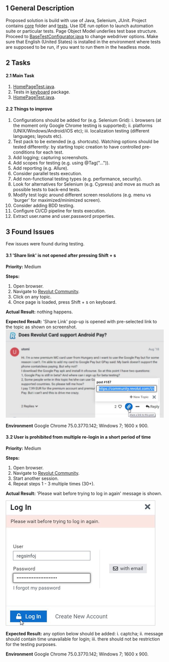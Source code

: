 ## 1 General Description
Proposed solution is build with use of Java, Selenium, JUnit. Project contains [core](/src/main/java/com/revolut/task/core)
folder and [tests](/src/main/java/com/revolut/task/tests). Use IDE run option to launch automation suite or particular tests.
Page Object Model underlies test base structure.
Proceed to [BaseTestConfigurator.java](/src/main/java/com/revolut/task/tests/BaseTestConfigurator.java) to change webdriver options.
Make sure that English (United States) is installed in the environment where tests are supposed to be run, 
if you want to run them in the headless mode.

## 2 Tasks
#### 2.1 Main Task
1. [HomePageTest.java](src/main/java/com/revolut/task/tests/HomePageTest.java).
2. Tests in [keyboard](src/main/java/com/revolut/task/tests/keyboard) package.
3. [HomePageTest.java](src/main/java/com/revolut/task/tests/HomePageTest.java).

#### 2.2 Things to improve
1. Configurations should be added for (e.g. Selenium Grid):
i. browsers (at the moment only Google Chrome testing is supported);
ii. platforms (UNIX/Windows/Android/iOS etc);
iii. localization testing (different languages; layouts etc).
2. Test pack to be extended (e.g. shortcuts). Watching options should be tested differently: by starting topic creation
to have controlled pre-conditions for each test.
3. Add logging; capturing screenshots.
4. Add scopes for testing (e.g. using @Tag("...")).
5. Add reporting (e.g. Allure).
6. Consider parallel tests execution.
7. Add non-functional testing types (e.g. performance, security).
8. Look for alternatives for Selenium (e.g. Cypress) and move as much as possible tests to back-end tests.
9. Modify test logic around different screen resolutions (e.g. menu vs 'burger' for maximized/minimized screen).
10. Consider adding BDD testing.
11. Configure CI/CD pipeline for tests execution.
12. Extract user.name and user.password properties.

## 3 Found Issues
Few issues were found during testing.

#### 3.1 'Share link' is not opened after pressing Shift + s
**Priority:** Medium

**Steps:**
1. Open browser.
2. Navigate to [Revolut Community](https://community.revolut.com).
3. Click on any topic.
4. Once page is loaded, press Shift + s on keyboard.

**Actual Result:** nothing happens.

**Expected Result:** 'Share Link' pop-up is opened with pre-selected link to the topic as shown on screenshot.
![screen](share_link_pop-up.jpg)

**Environment** Google Chrome 75.0.3770.142; Windows 7; 1600 x 900.

#### 3.2 User is prohibited from multiple re-login in a short period of time
**Priority:** Medium

**Steps:**
1. Open browser.
2. Navigate to [Revolut Community](https://community.revolut.com).
3. Start another session.
4. Repeat steps 1 - 3 multiple times (30+).

**Actual Result:** 'Please wait before trying to log in again' message is shown.

![screenshot](prohibited_relogin.jpg)

**Expected Result:** any option below should be added:
i. captcha;
ii. message should contain time unavailable for login;
iii. there should not be restriction for the testing purposes.

**Environment** Google Chrome 75.0.3770.142; Windows 7; 1600 x 900.